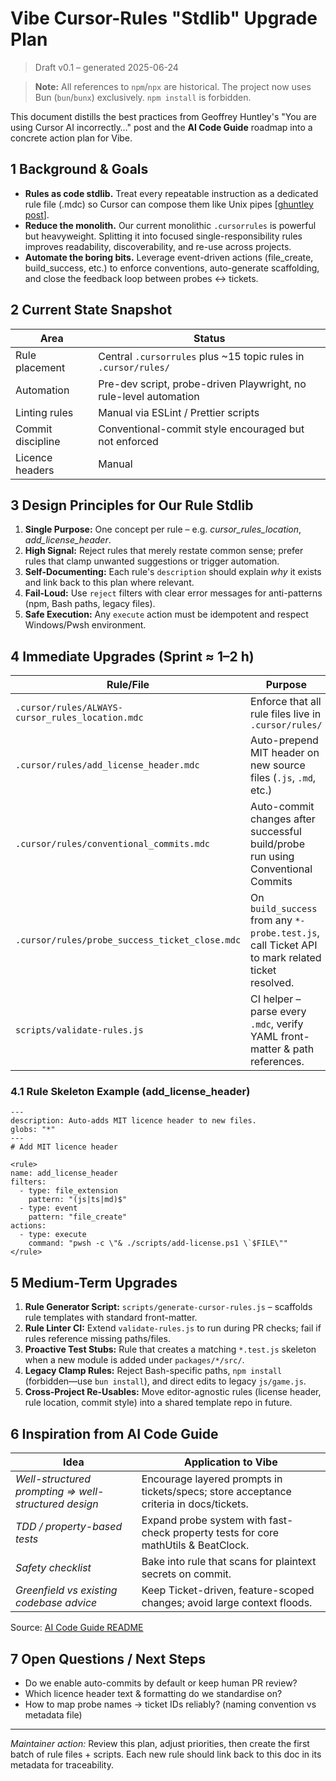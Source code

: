 # Vibe Cursor-Rules "Stdlib" Upgrade Plan

> Draft v0.1 – generated 2025-06-24

> **Note:** All references to `npm`/`npx` are historical. The project now uses Bun (`bun`/`bunx`) exclusively. `npm install` is forbidden.

This document distills the best practices from Geoffrey Huntley's "You are using Cursor AI incorrectly…" post and the **AI Code Guide** roadmap into a concrete action plan for Vibe.

## 1  Background & Goals

* **Rules as code stdlib.** Treat every repeatable instruction as a dedicated rule file (\.mdc) so Cursor can compose them like Unix pipes [[ghuntley post](https://ghuntley.com/stdlib/)].
* **Reduce the monolith.** Our current monolithic `.cursorrules` is powerful but heavyweight. Splitting it into focused single-responsibility rules improves readability, discoverability, and re-use across projects.
* **Automate the boring bits.** Leverage event-driven actions (file_create, build_success, etc.) to enforce conventions, auto-generate scaffolding, and close the feedback loop between probes ↔︎ tickets.

## 2  Current State Snapshot

| Area | Status |
|------|--------|
| Rule placement | Central `.cursorrules` plus ~15 topic rules in `.cursor/rules/` |
| Automation | Pre-dev script, probe-driven Playwright, no rule-level automation |
| Linting rules | Manual via ESLint / Prettier scripts |
| Commit discipline | Conventional-commit style encouraged but not enforced |
| Licence headers | Manual |

## 3  Design Principles for Our Rule Stdlib

1. **Single Purpose:** One concept per rule – e.g. *cursor_rules_location*, *add_license_header*.
2. **High Signal:** Reject rules that merely restate common sense; prefer rules that clamp unwanted suggestions or trigger automation.
3. **Self-Documenting:** Each rule's `description` should explain *why* it exists and link back to this plan where relevant.
4. **Fail-Loud:** Use `reject` filters with clear error messages for anti-patterns (npm, Bash paths, legacy files).
5. **Safe Execution:** Any `execute` action must be idempotent and respect Windows/Pwsh environment.

## 4  Immediate Upgrades (Sprint ≈ 1–2 h)

| Rule/File | Purpose | Notes |
|-----------|---------|-------|
| `.cursor/rules/ALWAYS-cursor_rules_location.mdc` | Enforce that all rule files live in `.cursor/rules/` | Adapted from Huntley post. |
| `.cursor/rules/add_license_header.mdc` | Auto-prepend MIT header on new source files (`.js`, `.md`, etc.) | Use `scripts/add-license.ps1` (to be written). |
| `.cursor/rules/conventional_commits.mdc` | Auto-commit changes after successful build/probe run using Conventional Commits | Guard via env `AUTO_COMMIT=true`; commit to `cursor-commits` branch. |
| `.cursor/rules/probe_success_ticket_close.mdc` | On `build_success` from any `*-probe.test.js`, call Ticket API to mark related ticket resolved. | Requires new `scripts/close-ticket.js`. |
| `scripts/validate-rules.js` | CI helper – parse every `.mdc`, verify YAML front-matter & path references. | Run in `bun test` workflow. |

### 4.1 Rule Skeleton Example (add_license_header)
```mdc
---
description: Auto-adds MIT licence header to new files.
globs: "*"
---
# Add MIT licence header

<rule>
name: add_license_header
filters:
  - type: file_extension
    pattern: "(js|ts|md)$"
  - type: event
    pattern: "file_create"
actions:
  - type: execute
    command: "pwsh -c \"& ./scripts/add-license.ps1 \`$FILE\""
</rule>
```

## 5  Medium-Term Upgrades

1. **Rule Generator Script:** `scripts/generate-cursor-rules.js` – scaffolds rule templates with standard front-matter.
2. **Rule Linter CI:** Extend `validate-rules.js` to run during PR checks; fail if rules reference missing paths/files.
3. **Proactive Test Stubs:** Rule that creates a matching `*.test.js` skeleton when a new module is added under `packages/*/src/`.
4. **Legacy Clamp Rules:** Reject Bash-specific paths, `npm install` (forbidden—use `bun install`), and direct edits to legacy `js/game.js`.
5. **Cross-Project Re-Usables:** Move editor-agnostic rules (license header, rule location, commit style) into a shared template repo in future.

## 6  Inspiration from **AI Code Guide**

| Idea | Application to Vibe |
|------|---------------------|
| *Well-structured prompting ⇒ well-structured design* | Encourage layered prompts in tickets/specs; store acceptance criteria in docs/tickets. |
| *TDD / property-based tests* | Expand probe system with fast-check property tests for core mathUtils & BeatClock. |
| *Safety checklist* | Bake into rule that scans for plaintext secrets on commit. |
| *Greenfield vs existing codebase advice* | Keep Ticket-driven, feature-scoped changes; avoid large context floods. |

Source: [AI Code Guide README](https://github.com/automata/aicodeguide)

## 7  Open Questions / Next Steps

* Do we enable auto-commits by default or keep human PR review?  
* Which licence header text & formatting do we standardise on?  
* How to map probe names → ticket IDs reliably? (naming convention vs metadata file)

---
*Maintainer action:* Review this plan, adjust priorities, then create the first batch of rule files + scripts. Each new rule should link back to this doc in its metadata for traceability. 
